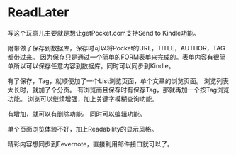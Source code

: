 ReadLater
=========

写这个玩意儿主要就是想让getPocket.com支持Send to Kindle功能。

附带做了保存到数据库，保存时可以将Pocket的URL，TITLE，AUTHOR，TAG都带过来。
因为保存只是通过一个简单的FORM表单来完成的。表单内容有很简单所以可以保存任意内容到数据库。同时可以同步到Kindle。

有了保存，Tag，就顺便加了一个List浏览页面，单个文章的浏览页面。
浏览列表太长时，就加了个分页。
有浏览而且保存时有保存Tag，那就再加一个按Tag浏览功能。
浏览可以继续增强，加上关键字模糊查询功能。

有增加，就可以有删除功能。
同时可以编辑功能。

单个页面浏览体验不好，加上Readability的显示风格。

精彩内容想同步到Eevernote，直接利用邮件接口就可以了。

